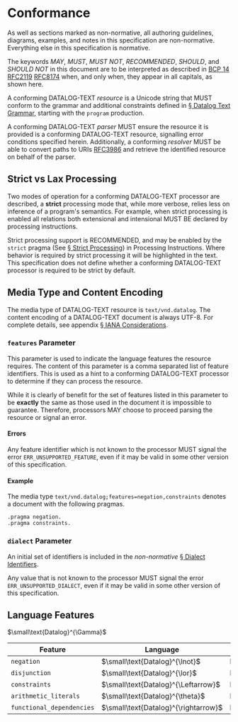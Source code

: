 # Conformance

As well as sections marked as non-normative, all authoring guidelines, diagrams, examples, and notes in this specification are non-normative. Everything else in this specification is normative.

The keywords _MAY_, _MUST_, _MUST NOT_, _RECOMMENDED_, _SHOULD_, and _SHOULD NOT_ in this document are to be interpreted as described in [BCP 14](https://tools.ietf.org/html/bcp14) <span class="bibref inline">[RFC2119](x_references.md#RFC2119)</span> <span class="bibref inline">[RFC8174](x_references.md#RFC8174)</span> when, and only when, they appear in all capitals, as shown here.

A conforming DATALOG-TEXT _resource_ is a Unicode string that MUST conform to the grammar and additional constraints defined in [§&nbsp;Datalog Text Grammar](grammar.md), starting with the `program` production. 

A conforming DATALOG-TEXT _parser_ MUST ensure the resource it is provided is a conforming DATALOG-TEXT resource, signalling error conditions specified herein. Additionally, a conforming _resolver_ MUST be able to convert paths to URIs <span class="bibref inline">[RFC3986](x_references.md#RFC3986)</span> and retrieve the identified resource on behalf of the parser.

## Strict vs Lax Processing

Two modes of operation for a conforming DATALOG-TEXT processor are described, a **strict** processing mode that, while more verbose, relies less on inference of a program's semantics. For example, when strict processing is enabled all relations both extensional and intensional MUST BE declared by processing instructions.

Strict processing support is RECOMMENDED, and may be enabled by the `strict` pragma (See [§&nbsp;Strict Processing](grammar_pi.md#strict-processing)) in Processing Instructions. Where behavior is required by strict processing it will be highlighted in the text. This specification does not define whether a conforming DATALOG-TEXT processor is required to be strict by default.

## Media Type and Content Encoding

The media type of DATALOG-TEXT resource is `text/vnd.datalog`. The content encoding of a DATALOG-TEXT document is always UTF-8. For complete details, see appendix [§&nbsp;IANA Considerations](x_iana.md).

### `features` Parameter

This parameter is used to indicate the language features the resource requires. The content of this parameter is a comma separated list of feature identifiers. This is used as a hint to a conforming DATALOG-TEXT processor to determine if they can process the resource. 

While it is clearly of benefit for the set of features listed in this parameter to be **exactly** the same as those used in the document it is impossible to guarantee. Therefore, processors MAY choose to proceed parsing the resource or signal an error. 

#### Errors

Any feature identifier which is not known to the processor MUST signal the error `ERR_UNSUPPORTED_FEATURE`, even if it may be valid in some other version of this specification.

#### Example

The media type `text/vnd.datalog;features=negation,constraints` denotes a document with the following pragmas.

```datalog
.pragma negation.
.pragma constraints.
```

### `dialect` Parameter

An initial set of identifiers is included in the _non-normative_ [§&nbsp;Dialect Identifiers](dialects.md).

Any value that is not known to the processor MUST signal the error `ERR_UNSUPPORTED_DIALECT`, even if it may be valid in some other version of this specification.

## Language Features

$\small\text{Datalog}^{\Gamma}$

| Feature                   | Language                              | Conformance |
|---------------------------|---------------------------------------|-------------|
| `negation`                | $\small\text{Datalog}^{\lnot}$        | MUST        |
| `disjunction`             | $\small\text{Datalog}^{\lor}$         | RECOMMENDED |
| `constraints`             | $\small\text{Datalog}^{\Leftarrow}$   | RECOMMENDED |
| `arithmetic_literals`     | $\small\text{Datalog}^{\theta}$       | RECOMMENDED |
| `functional_dependencies` | $\small\text{Datalog}^{\rightarrow}$  | MAY         |